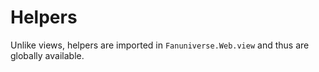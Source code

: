 # Helpers

Unlike views, helpers are imported in `Fanuniverse.Web.view` and thus
are globally available.
